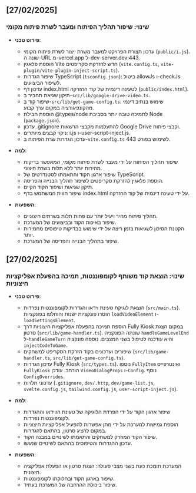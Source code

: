 ## [27/02/2025]
### שינוי: שיפור תהליך הפיתוח ומעבר לשרת פיתוח מקומי

- **פירוט טכני**:
  - עדכון תצורת הפרויקט למעבר משרת ייצור לשרת פיתוח מקומי (`public/i.js`). שונה ה-URL מ-vercel.app ל-dev-server.dev:443.
  - הוספת פלאגין Vite חדש להזרקת סקריפטים (`vite.config.ts`, `vite-plugin/vite-plugin-inject-script.ts`).
  - שיפור הגדרות TypeScript (`tsconfig.json`): ביטול allowJs ו-checkJs לשיפור הביצועים.
  - עדכון דף index.html לטעינה דינמית של קוד ההזרקה (`public/index.html`).
  - תיקון שגיאת תחביר ב-`src/lib/google-drive-video.ts`.
  - שיפור קוד ב-`src/lib/get-game-config.ts`: שימוש בנתיב דינמי מהקונפיגורציה במקום ערך קבוע.
  - הוספת חבילת @types/node לתמיכה טובה יותר בסביבת Node (`package.json`).
  - עדכון .gitignore להתעלמות מקבצי הרשאות Google Drive וקבצי פיתוח.
  - ניקוי קבצים מיותרים: i.js ו-user-script-inject.js.
  - עדכון הגדרות שרת הפיתוח ב-`vite.config.ts` לשימוש בפורט 443.

- **למה**:
  - שיפור תהליך הפיתוח על ידי מעבר לשרת פיתוח מקומי, המאפשר בדיקות מהירות יותר ללא תלות בשרת חיצוני.
  - שיפור ארגון הקוד והתאמתו לסטנדרטים של TypeScript.
  - הוספת פלאגין להזרקת סקריפטים לשיפור תהליך הבנייה והפריסה.
  - תיקון שגיאות ושיפור הקוד הקיים.
  - שיפור חווית המשתמש בדף index.html על ידי טעינה דינמית של קוד ההזרקה.

- **השפעות**:
  - תהליך פיתוח מהיר ויעיל יותר עם פחות תלות בשרתים חיצוניים.
  - שיפור באיכות הקוד ובביצועים של המערכת.
  - הקטנת הסיכון לשגיאות בזמן ריצה על ידי שימוש בבדיקות טיפוסים מחמירות יותר.
  - שיפור בתהליך הבנייה והפריסה של המערכת.

## [27/02/2025]
### שינוי: הוצאת קוד משותף לקומפוננטות, תמיכה בהפעלת אפליקציות חיצוניות

- **פירוט טכני**:
  - הוצאת לוגיקת טעינת וידאו והגדרות לקומפוננטות נפרדות (`src/main.ts`). הוסרו פונקציות ישנות והוחלפו בפונקציות `loadVideoElement` ו-`loadSettingsElement`.
  - הוספת תמיכה בהפעלת אפליקציות חיצוניות דרך Fully Kiosk במקום הצגת סרטון (`src/lib/game-handler.ts`). שונתה הפונקציה `handleGameLevelEnd` ל-`handleGameTurn` והיא עודכנה לטיפול בשני המצבים. נוספה פונקציה `injectCodeToGame`.
  - שיפורים ועדכונים בקוד הזרקת הסקריפט למשחקים (`src/lib/game-handler.ts`, `src/lib/get-game-config.ts`).
  - עדכון הגדרות Fully Kiosk (`src/types.ts`). נוספו `FullyItem` ואינטרפייס `FullyKiosk` הורחב. עודכן `VideoDialogProps` ו-`Config`. נוסף `ConfigOverrides`.
  - עדכוני תלויות (`.gitignore`, `dev/.http`, `dev/game-list.js`, `svelte.config.js`, `tailwind.config.js`, `user-script-inject.js`).

- **למה**:
  - שיפור ארגון הקוד על ידי הפרדת הלוגיקה של טעינת הווידאו וההגדרות לקומפוננטות נפרדות.
  - הוספת גמישות למערכת על ידי מתן אפשרות להפעיל אפליקציות חיצוניות במקום להציג סרטון, בהתאם להגדרות.
  - שיפור הקוד המוזרק למשחקים והתאמתו לשינויים במבנה הקוד.
  - עדכון ההגדרות והטיפוסים בהתאם לשינויים שנעשו.

- **השפעות**:
  - המערכת תומכת כעת בשני מצבי פעולה: הצגת סרטון או הפעלת אפליקציה חיצונית.
  - שיפור בארגון הקוד ובחלוקתו לקומפוננטות.
  - שיפור ביכולת ההרחבה של המערכת בעתיד.